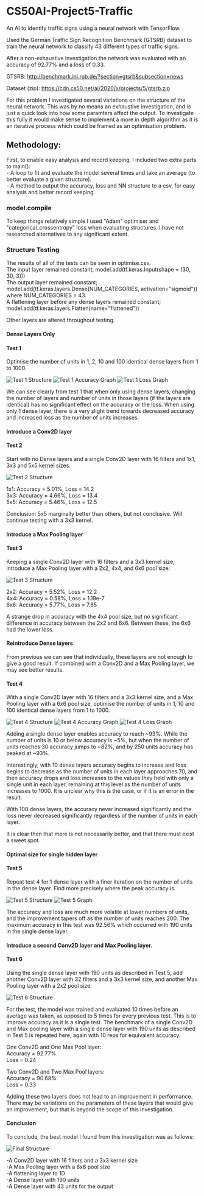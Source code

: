 # CS50AI-Project5-Traffic
An AI to identify traffic signs using a neural network with TensorFlow.

Used the German Traffic Sign Recognition Benchmark (GTSRB) dataset to train the neural network to classify 43 different types of traffic signs.

After a non-exhaustive investigation the network was evaluated with an accuracy of 92.77% and a loss of 0.33.

GTSRB: http://benchmark.ini.rub.de/?section=gtsrb&subsection=news

Dataset (zip): https://cdn.cs50.net/ai/2020/x/projects/5/gtsrb.zip


For this problem I investigated several variations on the structure of the neural network. This was by no means an exhaustive investigation, and is just a quick look into how some paramters affect the output. To investigate this fully it would make sense to implement a more in depth algorithm as it is an iterative process which could be framed as an optimisation problem.

## Methodology:

First, to enable easy analysis and record keeping, I included two extra parts to main():  
    - A loop to fit and evaluate the model several times and take an average (to better evaluate a given structure).  
    - A method to output the accuracy, loss and NN structure to a csv, for easy analysis and better record keeping.

### model.compile
To keep things relatively simple I used "Adam" optimiser and "categorical_crossentropy" loss when evaluating structures. I have not researched alternatives to any significant extent.

### Structure Testing
The results of all of the tests can be seen in optimise.csv.  
The input layer remained constant; model.add(tf.keras.Input(shape = (30, 30, 3)))  
The output layer remained constant; model.add(tf.keras.layers.Dense(NUM_CATEGORIES, activation="sigmoid")) where NUM_CATEGORIES = 43.  
A flattening layer before any dense layers remained constant; model.add(tf.keras.layers.Flatten(name="flattened"))

Other layers are altered throughout testing.

#### Dense Layers Only

#### Test 1
Optimise the number of units in 1, 2, 10 and 100 identical dense layers from 1 to 1000.

<img src="https://github.com/Verano-20/CS50AI-Project5-Traffic/blob/master/media/test1-structure.png" alt="Test 1 Structure" />
<img src="https://github.com/Verano-20/CS50AI-Project5-Traffic/blob/master/media/Test1-Accuracy.png" alt="Test 1 Accuracy Graph" />
<img src="https://github.com/Verano-20/CS50AI-Project5-Traffic/blob/master/media/Test1-Loss.png" alt="Test 1 Loss Graph" />

We can see clearly from test 1 that when only using dense layers, changing the number of layers and number of units in those layers (if the layers are identical) has no significant effect on the accuracy or the loss. When using only 1 dense layer, there is a very slight trend towards decreased accuracy and increased loss as the number of units increases.

#### Introduce a Conv2D layer

#### Test 2
Start with no Dense layers and a single Conv2D layer with 16 filters and 1x1, 3x3 and 5x5 kernel sizes.

<img src="https://github.com/Verano-20/CS50AI-Project5-Traffic/blob/master/media/test2-structure.png" alt="Test 2 Structure" />

1x1: Accuracy = 5.01%, Loss = 14.2  
3x3: Accuracy = 4.66%, Loss = 13.4  
5x5: Accuracy = 5.46%, Loss = 12.5  

Conclusion: 5x5 marginally better than others, but not conclusive. Will continue testing with a 3x3 kernel.

#### Introduce a Max Pooling layer

#### Test 3
Keeping a single Conv2D layer with 16 filters and a 3x3 kernel size, introduce a Max Pooling layer with a 2x2, 4x4, and 6x6 pool size.

<img src="https://github.com/Verano-20/CS50AI-Project5-Traffic/blob/master/media/test3-structure.png" alt="Test 3 Structure" />

2x2: Accuracy = 5.52%, Loss = 12.2  
4x4: Accuracy = 0.58%, Loss = 1.19e-7  
6x6: Accuracy = 5.77%, Loss = 7.85  

A strange drop in accuracy with the 4x4 pool size, but no significant difference in accuracy between the 2x2 and 6x6. Between these, the 6x6 had the lower loss.

#### Reintroduce Dense layers

From previous we can see that individually, these layers are not enough to give a good result. If combined with a Conv2D and a Max Pooling layer, we may see better results.

#### Test 4
With a single Conv2D layer with 16 filters and a 3x3 kernel size, and a Max Pooling layer with a 6x6 pool size, optimise the number of units in 1, 10 and 100 identical dense layers from 1 to 1000.

<img src="https://github.com/Verano-20/CS50AI-Project5-Traffic/blob/master/media/test4-structure.png" alt="Test 4 Structure" />
<img src="https://github.com/Verano-20/CS50AI-Project5-Traffic/blob/master/media/Test4-Accuracy.png" alt="Test 4 Accuracy Graph" />
<img src="https://github.com/Verano-20/CS50AI-Project5-Traffic/blob/master/media/Test4-Loss.png" alt="Test 4 Loss Graph" />

Adding a single dense layer enables accuracy to reach ~93%. While the number of units is 10 or below accuracy is ~5%, but when the number of units reaches 30 accuracy jumps to ~82%, and by 250 units accuracy has peaked at ~93%.

Interestingly, with 10 dense layers accuracy begins to increase and loss begins to decrease as the number of units in each layer approaches 70, and then accuracy drops and loss increases to the values they held with only a single unit in each layer, remaining at this level as the number of units increases to 1000. It is unclear why this is the case, or if it is an error in the result.

With 100 dense layers, the accuracy never increased significantly and the loss never decreased significantly regardless of the number of units in each layer.

It is clear then that more is not necessarily better, and that there must exist a sweet spot.

#### Optimal size for single hidden layer

#### Test 5
Repeat test 4 for 1 dense layer with a finer iteration on the number of units in the dense layer. Find more precisely where the peak accuracy is.

<img src="https://github.com/Verano-20/CS50AI-Project5-Traffic/blob/master/media/test5-structure.png" alt="Test 5 Structure" />
<img src="https://github.com/Verano-20/CS50AI-Project5-Traffic/blob/master/media/Test5.png" alt="Test 5 Graph" />

The accuracy and loss are much more volatile at lower numbers of units, and the improvement tapers off as the number of units reaches 200. The maximum accuracy in this test was 92.56% which occurred with 190 units in the single dense layer.

#### Introduce a second Conv2D layer and Max Pooling layer.

#### Test 6
Using the single dense layer with 190 units as described in Test 5, add another Conv2D layer with 32 filters and a 3x3 kernel size, and another Max Pooling layer with a 2x2 pool size.

<img src="https://github.com/Verano-20/CS50AI-Project5-Traffic/blob/master/media/test6-structure.png" alt="Test 6 Structure" />

For the test, the model was trained and evaluated 10 times before an average was taken, as opposed to 5 times for every previous test. This is to improve accuracy as it is a single test. The benchmark of a single Conv2D and Max pooling layer with a single dense layer with 190 units as described in Test 5 is repeated here, again with 10 reps for equivalent accuracy.

One Conv2D and One Max Pool layer:  
Accuracy = 92.77%  
Loss = 0.24

Two Conv2D and Two Max Pool layers:  
Accuracy = 90.68%  
Loss = 0.33

Adding these two layers does not lead to an improvement in performance. There may be variations on the parameters of these layers that would give an improvement, but that is beyond the scope of this investigation.

#### Conclusion

To conclude, the best model I found from this investigation was as follows:

<img src="https://github.com/Verano-20/CS50AI-Project5-Traffic/blob/master/media/final-structure.png" alt="Final Structure" />

-A Conv2D layer with 16 filters and a 3x3 kernel size  
-A Max Pooling layer with a 6x6 pool size  
-A flattening layer to 1D  
-A Dense layer with 190 units  
-A Dense layer with 43 units for the output
